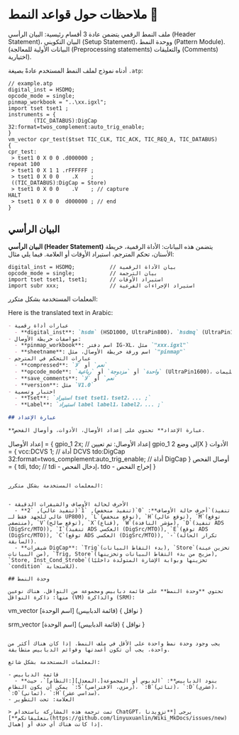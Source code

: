 # ملاحظات حول قواعد النمط 🚧

ملف النمط الرقمي يتضمن عادة 3 أقسام رئيسية:
البيان الرأسي (Header Statement)، البيان التكويني (Setup Statement)، ووحدة النمط (Pattern Module). (البيانات الأولية للمعالجة (Preprocessing statements) والتعليقات (Comments) اختيارية).

أدناه نموذج لملف النمط المستخدم عادةً بصيغة `.atp`:

```atp
// example.atp
digital_inst = HSDMQ;
opcode_mode = single;
pinmap_workbook = "..\xx.igxl";
import tset tset1 ;
instruments = {
        (TIC_DATABUS):DigCap 32:format=twos_complement:auto_trig_enable;
}
vm_vector cpr_test($tset TIC_CLK, TIC_ACK, TIC_REQ_A, TIC_DATABUS)
{
cpr_test:
 > tset1 0 X 0 0 .d000000 ;
repeat 100
 > tset1 0 X 1 1 .rFFFFFF ;
 > tset1 0 X 0 0    .X    ;
 ((TIC_DATABUS):DigCap = Store)
 > tset1 0 X 0 0    .V 	  ; // capture
HALT
 > tset1 0 X 0 0  d000000 ; // end
}
```

## البيان الرأسي

**البيان الرأسي (Header Statement)** يتضمن هذه البيانات: الأداة الرقمية، خريطة الأسنان، تحكم المترجم، استيراد الأوقات أو العلامة. فيما يلي مثال:

```
digital_inst = HSDMQ;           // بيان الأداة الرقمية
opcode_mode = single;           // بيان الترجمة
import tset tset1, tset1;       // استيراد الأوقات
import subr xxx;                // استيراد الإجراءات الفرعية
```

المعلمات المستخدمة بشكل متكرر:

Here is the translated text in Arabic:

```markdown
- عبارات أداة رقمية
  - **digital_inst**: `hsdm` (HSD1000, UltraPin800)، `hsdmq` (UltraPin1600)، `hsdp` (UltraPin2200) ...
- مواصفات خريطة الأوصال:
  - **pinmap_workbook**: اسم دفتر IG‑XL، مثل `"xxx.igxl"`
  - **sheetname**: اسم ورقة خريطة الأوصال، مثل `"pinmap"`
- عبارات التحكم في المترجم
  - **compressed**: `نعم` أو `لا`
  - **opcode_mode**: `واحدة` أو `مزدوجة` أو `رباعية` (UltraPin1600)، يمكن أن تتضمن كل 1/2/4 من الأوصال أوصالًا للتعليمات.
  - **save_comments**: `نعم` أو `لا`
  - **version**: مثل `V1.0`
- اختبار وتسمية
  - **Tset**: `استيراد tset tset1، tset2، ... ;`
  - **Label**: `استيراد label label1، label2، ... ;`

## عبارة الإعداد

**عبارة الإعداد** تحتوي على إعداد الأوصال، الأدوات، وأوصال الفحص.

```
إعداد الأوصال = {
    gpio_1    2x;                                           // إعداد الأوصال: تم تعيين gpio_1 إلى وضع 2X
}
الأدوات = {
vcc:DCVS 1;                                                 // أداة DCVS
    tdo:DigCap 32:format=twos_complement:auto_trig_enable;  // أداة DigCap
}
أوصال الفحص = {
    tdi, tdo;                                               // tdi - إدخال الفحص، tdo - إخراج الفحص
}
```

المعلمات المستخدمة بشكل متكرر:
```
```

- الأحرف لحالة الأوصاف والشيفرات الدقيقة
  - **أحرف حالة الأوصاف**: `0`(تنفيذ منخفض), `1`(تنفيذ عالي), `2`(تنفيذ عالي للجهد فقط لـ UP800), `L`(توقع منخفض), `H`(توقع عالي), `M`(توقع منتصفي), `V`(توقع صالح), `X`(قناع), `W`(مؤشر النافذة), `D`(تنفيذ ADS (DigSrc/MTO)), `I`(تنفيذ ADS العكسي (DigSrc/MTO)), `E`(توقع ADS (DigSrc/MTO)), `C`(توقع ADS العكسي (DigSrc/MTO)), `-`(تكرار الحالة السابقة).
  - **شيفرات DigCap**: `Trig`(بدء التقاط البيانات), `Store`(تخزين عينة من البيانات), `Trig, Store`(مزيج من بدء التقاط البيانات وتخزينها), `Store, Inst_Cond_Strobe`(تخزينها وبوابة الإشارة المتولدة داخليًا `condition` للاستجابة).

## وحدة النمط

تحتوي **وحدة النمط** على قائمة دبابيس ومجموعة من النواقل. هناك نوعين منها: ذاكرة النواقل (VM) والذاكرة (SRM):

```
vm_vector [اسم الوحدة] (قائمة الدبابيس)
{ نواقل }

srm_vector [اسم الوحدة] (قائمة الدبابيس)
{ نواقل }
```

يجب وجود وحدة نمط واحدة على الأقل في ملف النمط. إذا كان هناك أكثر من واحدة، يجب أن تكون أعمدتها وقوائم الدبابيس متطابقة.

المعلمات المستخدمة بشكل شائع:

- قائمة الدبابيس
  - **بنود الدبابيس**: `الدبوس أو المجموعة[.المعدل][:النظام]`، حيث يمكن أن يكون النظام `:S`(رمزي، الافتراضي)، `:B`(ثنائي)، `:D`(عشري)، `:O`(ثماني)، `:H`(سداسي عشر).
- العلامة: تحت التطوير

> تمت ترجمة هذه المشاركة باستخدام ChatGPT، يرجى [**تزويدنا بتعليقاتكم**](https://github.com/linyuxuanlin/Wiki_MkDocs/issues/new) إذا كانت هناك أي حذف أو إهمال.